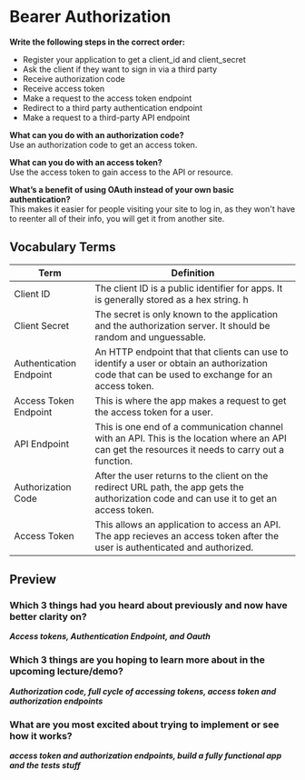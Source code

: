 # Bearer Authorization

**Write the following steps in the correct order:**

- Register your application to get a client_id and client_secret
- Ask the client if they want to sign in via a third party
- Receive authorization code
- Receive access token
- Make a request to the access token endpoint
- Redirect to a third party authentication endpoint
- Make a request to a third-party API endpoint

**What can you do with an authorization code?**  
Use an authorization code to get an access token.

**What can you do with an access token?**  
Use the access token to gain access to the API or resource.

**What’s a benefit of using OAuth instead of your own basic authentication?**  
This makes it easier for people visiting your site to log in, as they won't have to reenter all of their info, you will get it from another site.

## Vocabulary Terms

| Term                    | Definition                                                                                                                                        |
| ----------------------- | ------------------------------------------------------------------------------------------------------------------------------------------------- |
| Client ID               | The client ID is a public identifier for apps. It is generally stored as a hex string. h                                                          |
| Client Secret           | The secret is only known to the application and the authorization server. It should be random and unguessable.                                    |
| Authentication Endpoint | An HTTP endpoint that that clients can use to identify a user or obtain an authorization code that can be used to exchange for an access token.   |
| Access Token Endpoint   | This is where the app makes a request to get the access token for a user.                                                                         |
| API Endpoint            | This is one end of a communication channel with an API. This is the location where an API can get the resources it needs to carry out a function. |
| Authorization Code      | After the user returns to the client on the redirect URL path, the app gets the authorization code and can use it to get an access token.         |
| Access Token            | This allows an application to access an API. The app recieves an access token after the user is authenticated and authorized.                     |

## Preview
### Which 3 things had you heard about previously and now have better clarity on?
***Access tokens, Authentication Endpoint, and Oauth***

### Which 3 things are you hoping to learn more about in the upcoming lecture/demo?
***Authorization code, full cycle of accessing tokens, access token and authorization endpoints***

### What are you most excited about trying to implement or see how it works?
***access token and authorization endpoints, build a fully functional app and the tests stuff***